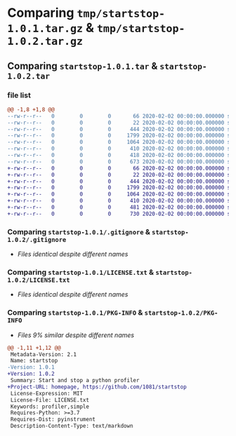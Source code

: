 # Comparing `tmp/startstop-1.0.1.tar.gz` & `tmp/startstop-1.0.2.tar.gz`

## Comparing `startstop-1.0.1.tar` & `startstop-1.0.2.tar`

### file list

```diff
@@ -1,8 +1,8 @@
--rw-r--r--   0        0        0       66 2020-02-02 00:00:00.000000 startstop-1.0.1/example.py
--rw-r--r--   0        0        0       22 2020-02-02 00:00:00.000000 startstop-1.0.1/startstop/__about__.py
--rw-r--r--   0        0        0      444 2020-02-02 00:00:00.000000 startstop-1.0.1/startstop/__init__.py
--rw-r--r--   0        0        0     1799 2020-02-02 00:00:00.000000 startstop-1.0.1/.gitignore
--rw-r--r--   0        0        0     1064 2020-02-02 00:00:00.000000 startstop-1.0.1/LICENSE.txt
--rw-r--r--   0        0        0      410 2020-02-02 00:00:00.000000 startstop-1.0.1/README.md
--rw-r--r--   0        0        0      418 2020-02-02 00:00:00.000000 startstop-1.0.1/pyproject.toml
--rw-r--r--   0        0        0      673 2020-02-02 00:00:00.000000 startstop-1.0.1/PKG-INFO
+-rw-r--r--   0        0        0       66 2020-02-02 00:00:00.000000 startstop-1.0.2/example.py
+-rw-r--r--   0        0        0       22 2020-02-02 00:00:00.000000 startstop-1.0.2/startstop/__about__.py
+-rw-r--r--   0        0        0      444 2020-02-02 00:00:00.000000 startstop-1.0.2/startstop/__init__.py
+-rw-r--r--   0        0        0     1799 2020-02-02 00:00:00.000000 startstop-1.0.2/.gitignore
+-rw-r--r--   0        0        0     1064 2020-02-02 00:00:00.000000 startstop-1.0.2/LICENSE.txt
+-rw-r--r--   0        0        0      410 2020-02-02 00:00:00.000000 startstop-1.0.2/README.md
+-rw-r--r--   0        0        0      481 2020-02-02 00:00:00.000000 startstop-1.0.2/pyproject.toml
+-rw-r--r--   0        0        0      730 2020-02-02 00:00:00.000000 startstop-1.0.2/PKG-INFO
```

### Comparing `startstop-1.0.1/.gitignore` & `startstop-1.0.2/.gitignore`

 * *Files identical despite different names*

### Comparing `startstop-1.0.1/LICENSE.txt` & `startstop-1.0.2/LICENSE.txt`

 * *Files identical despite different names*

### Comparing `startstop-1.0.1/PKG-INFO` & `startstop-1.0.2/PKG-INFO`

 * *Files 9% similar despite different names*

```diff
@@ -1,11 +1,12 @@
 Metadata-Version: 2.1
 Name: startstop
-Version: 1.0.1
+Version: 1.0.2
 Summary: Start and stop a python profiler
+Project-URL: homepage, https://github.com/1081/startstop
 License-Expression: MIT
 License-File: LICENSE.txt
 Keywords: profiler,simple
 Requires-Python: >=3.7
 Requires-Dist: pyinstrument
 Description-Content-Type: text/markdown
```

